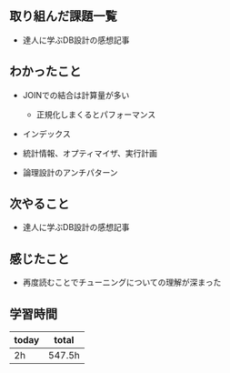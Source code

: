 

## 取り組んだ課題一覧

- 達人に学ぶDB設計の感想記事

## わかったこと

- JOINでの結合は計算量が多い

   - 正規化しまくるとパフォーマンス

- インデックス

- 統計情報、オプティマイザ、実行計画

- 論理設計のアンチパターン

## 次やること

- 達人に学ぶDB設計の感想記事

## 感じたこと

- 再度読むことでチューニングについての理解が深まった

## 学習時間

| today | total | 
|---|---|
| 2h | 547\.5h | 


